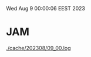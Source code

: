 Wed Aug  9 00:00:06 EEST 2023
# JAM
<a href='./cache/202308/09_00.log'>./cache/202308/09_00.log</a>
